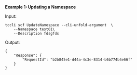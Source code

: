 **Example 1: Updating a Namespace**



Input: 

```
tccli scf UpdateNamespace --cli-unfold-argument  \
    --Namespace test01\
    --Description fdsgfds
```

Output: 
```
{
    "Response": {
        "RequestId": "b2b845e1-d44a-4c3e-8314-b6b774b4e66f"
    }
}
```

